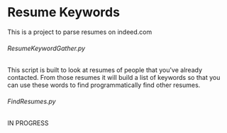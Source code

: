 Resume Keywords
===============

This is a project to parse resumes on indeed.com

###### ResumeKeywordGather.py
This script is built to look at resumes of people that you've already contacted. From those resumes it will build a list of keywords so that you can use these words to find programmatically find other resumes.

###### FindResumes.py
IN PROGRESS